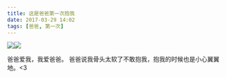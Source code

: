 ```yaml
---
title: 这是爸爸第一次抱我
date: 2017-03-29 14:02
tags: [爸爸, 第一次]
---
```

![](http://p0ag9h8ja.bkt.clouddn.com/IMG_1451.JPG?imageView2/5/w/400/h/300/format/webp/interlace/1/q/100|imageslim
)![](http://p0ag9h8ja.bkt.clouddn.com/IMG_1452.JPG?imageView2/5/w/300/h/400/format/webp/interlace/1/q/100|imageslim
)  

爸爸爱我，我爱爸爸。
爸爸说我骨头太软了不敢抱我，抱我的时候也是小心翼翼地。<3
